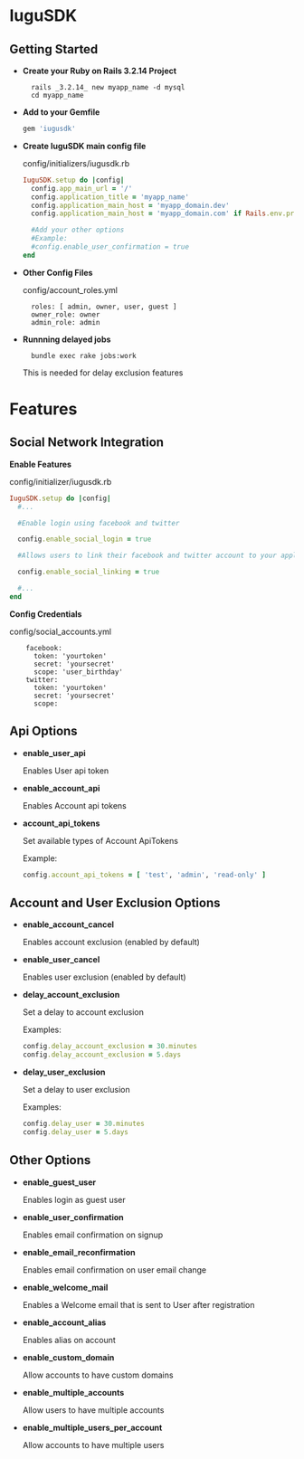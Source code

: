 IuguSDK
=========

Getting Started
------------

- **Create your Ruby on Rails 3.2.14 Project**

        rails _3.2.14_ new myapp_name -d mysql
        cd myapp_name

- **Add to your Gemfile**
  
  ```ruby
  gem 'iugusdk'
  ```

- **Create IuguSDK main config file**

  config/initializers/iugusdk.rb

  ```ruby
  IuguSDK.setup do |config|
    config.app_main_url = '/'
    config.application_title = 'myapp_name'
    config.application_main_host = 'myapp_domain.dev'
    config.application_main_host = 'myapp_domain.com' if Rails.env.production?

    #Add your other options
    #Example:
    #config.enable_user_confirmation = true
  end
  ```

- **Other Config Files**
  
  config/account_roles.yml

        roles: [ admin, owner, user, guest ]
        owner_role: owner
        admin_role: admin


- **Runnning delayed jobs**

        bundle exec rake jobs:work

  This is needed for delay exclusion features


Features
=================

Social Network Integration
-----------

**Enable Features**

  config/initializer/iugusdk.rb

  ```ruby
  IuguSDK.setup do |config|
    #...

    #Enable login using facebook and twitter

    config.enable_social_login = true

    #Allows users to link their facebook and twitter account to your application user

    config.enable_social_linking = true

    #...
  end
  ```

**Config Credentials**

config/social_accounts.yml

        facebook:
          token: 'yourtoken'
          secret: 'yoursecret'
          scope: 'user_birthday'
        twitter:
          token: 'yourtoken'
          secret: 'yoursecret'
          scope: 

Api Options
------------

- **enable_user_api**

  Enables User api token

- **enable_account_api**

  Enables Account api tokens

- **account_api_tokens**

  Set available types of Account ApiTokens

  Example:

  ```ruby
  config.account_api_tokens = [ 'test', 'admin', 'read-only' ]
  ```

Account and User Exclusion Options
------------------

- **enable_account_cancel**

  Enables account exclusion (enabled by default)

- **enable_user_cancel**

  Enables user exclusion (enabled by default)

- **delay_account_exclusion**

  Set a delay to account exclusion
  
  Examples:

  ```ruby  
  config.delay_account_exclusion = 30.minutes
  config.delay_account_exclusion = 5.days
  ```

- **delay_user_exclusion**

  Set a delay to user exclusion
  
  Examples:
  
  ```ruby
  config.delay_user = 30.minutes
  config.delay_user = 5.days
  ```

Other Options
-----------

- **enable_guest_user**

  Enables login as guest user

- **enable_user_confirmation**

  Enables email confirmation on signup

- **enable_email_reconfirmation**

  Enables email confirmation on user email change

- **enable_welcome_mail**

  Enables a Welcome email that is sent to User after registration

- **enable_account_alias**
  
  Enables alias on account

- **enable_custom_domain**

  Allow accounts to have custom domains

- **enable_multiple_accounts**
  
  Allow users to have multiple accounts

- **enable_multiple_users_per_account**

  Allow accounts to have multiple users

